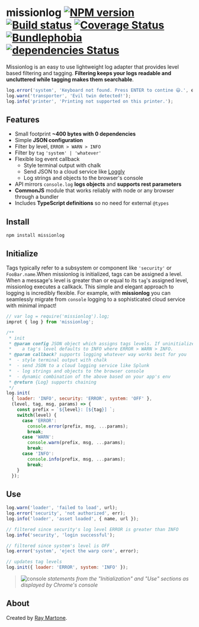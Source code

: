# missionlog [![NPM version][npm-image]][npm-url] [![Build status](https://travis-ci.com/rmartone/missionlog.svg)](https://travis-ci.com/rmartone/missionlog) [![Coverage Status](https://coveralls.io/repos/github/rmartone/missionlog/badge.svg?branch=master)](https://coveralls.io/github/rmartone/missionlog?branch=master) [![Bundlephobia](https://badgen.net/bundlephobia/minzip/missionlog)](https://bundlephobia.com/result?p=missionlog) [![dependencies Status](https://david-dm.org/rmartone/missionlog/status.svg)](https://david-dm.org/rmartone/missionlog)

[npm-image]: https://img.shields.io/npm/v/missionlog.svg?style=flat
[npm-url]: https://www.npmjs.com/package/missionlog

Missionlog is an easy to use lightweight log adapter that provides level based filtering and tagging. **Filtering keeps your logs readable and uncluttered while tagging makes them searchable**.

```typescript
log.error('system', 'Keyboard not found. Press ENTER to contine 😃.', err);
log.warn('transporter', 'Evil twin detected!');
log.info('printer', 'Printing not supported on this printer.');
```
## Features
* Small footprint **~400 bytes with 0 dependencies**
* Simple **JSON configuration**
* Filter by level, `ERROR > WARN > INFO`
* Filter by `tag` `'system' | 'whatever'`
* Flexible log event callback
  * Style terminal output with chalk
  * Send JSON to a cloud service like [Loggly](https://www.loggly.com/)
  * Log strings and objects to the browser's console
* API mirrors `console.log` **logs objects** and **supports rest parameters**
* **CommonJS** module that works reliably with node or any browser through a bundler
* Includes **TypeScript definitions** so no need for external `@types`

## Install
```shell
npm install missionlog
```

## Initialize

Tags typically refer to a subsystem or component like `'security'` or `FooBar.name`.When missionlog is initialized, tags can be assigned a level. When a message's level is greater than or equal to its `tag`'s assigned level, missionlog executes a callkack. This simple and elegant approach to logging is incredibly flexible. For example, with **missionlog** you can seamlessly migrate from  `console` logging to a sophisticated cloud service with minimal impact!

```javascript
// var log = require('missionlog').log;
improt { log } from 'missionlog';

/**
 * init
 * @param config JSON object which assigns tags levels. If uninitialized,
 *    a tag's level defaults to INFO where ERROR > WARN > INFO.
 * @param callback? supports logging whatever way works best for you
 *  - style terminal output with chalk
 *  - send JSON to a cloud logging service like Splunk
 *  - log strings and objects to the browser console
 *  - dynamic combination of the above based on your app's env
 * @return {Log} supports chaining
 */
log.init(
  { loader: 'INFO', security: 'ERROR', system: 'OFF' },
  (level, tag, msg, params) => {
    const prefix = `${level}: [${tag}] `;
    switch(level) {
      case 'ERROR':
        console.error(prefix, msg, ...params);
        break;
      case 'WARN':
        console.warn(prefix, msg, ...params);
        break;
      case 'INFO':
        console.info(prefix, msg, ...params);
        break;
    }
  });
```
## Use
```javascript
log.warn('loader', 'failed to load', url);
log.error('security', 'not authorized', err);
log.info('loader', 'asset loaded', { name, url });

// filtered since security's log level ERROR is greater than INFO
log.info('security', 'login successful');

// filtered since system's level is OFF
log.error('system', 'eject the warp core', error);

// updates tag levels
log.init({ loader: 'ERROR', system: 'INFO' });
```
>![console](https://raw.githubusercontent.com/rmartone/missionlog/master/console.jpg)
*statements from the "Initialization" and "Use" sections as displayed by Chrome's console*

## About
Created by [Ray Martone](mailto:rmartone@gmail.com).